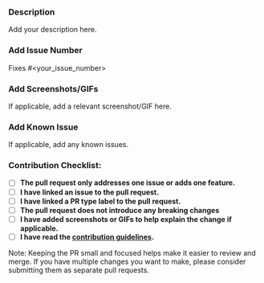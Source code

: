 ### Description
Add your description here.

### Add Issue Number
Fixes #<your_issue_number>

### Add Screenshots/GIFs
If applicable, add a relevant screenshot/GIF here.

### Add Known Issue
If applicable, add any known issues.

### Contribution Checklist:
- [ ] **The pull request only addresses one issue or adds one feature.**
- [ ] **I have linked an issue to the pull request.**
- [ ] **I have linked a PR type label to the pull request.**
- [ ] **The pull request does not introduce any breaking changes**
- [ ] **I have added screenshots or GIFs to help explain the change if applicable.**
- [ ] **I have read the [contribution guidelines](../../docs/CONTRIBUTING.md).**

Note: Keeping the PR small and focused helps make it easier to review and merge. If you have multiple changes you want to make, please consider submitting them as separate pull requests.